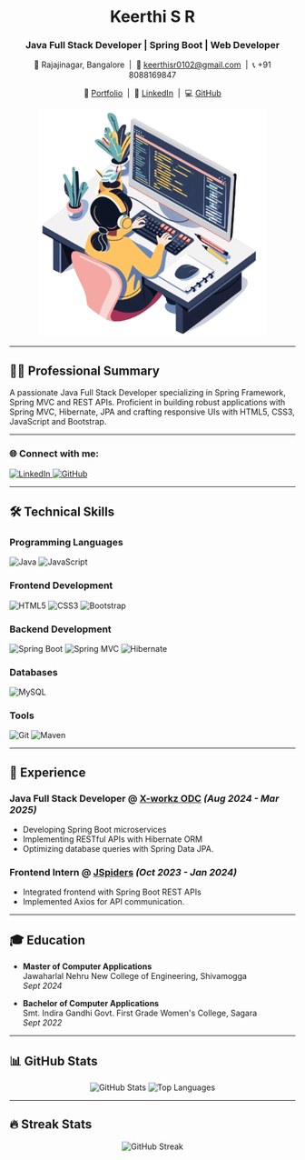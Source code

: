 <h1 align="center">Keerthi S R</h1>

<h3 align="center">
  <span class="typewriter-text">Java Full Stack Developer | Spring Boot | Web Developer</span>
</h3>

<p align="center">
  📍 Rajajinagar, Bangalore &nbsp;|&nbsp;
  📧 <a href="mailto:keerthisr0102@gmail.com">keerthisr0102@gmail.com</a> &nbsp;|&nbsp;
  📞 +91 8088169847  
</p>
<p align="center">
  🔗 <a href="https://portfolio-m1ni.vercel.app/">Portfolio</a> &nbsp;|&nbsp;
  💼 <a href="https://www.linkedin.com/in/keerthi-s-r-57036b289/">LinkedIn</a> &nbsp;|&nbsp;
  💻 <a href="https://github.com/Keerthisgr">GitHub</a>
</p>

<p align="center">
  <img src="coder.png" alt="Coder Image" width="400" style="animation: float 3s ease-in-out infinite;" />
</p>

---

## 👨‍💻 Professional Summary
A passionate <span class="typewriter">Java Full Stack Developer</span> specializing in <span class="typewriter">Spring Framework, Spring MVC and REST APIs</span>. Proficient in building robust applications with <span class="typewriter">Spring MVC, Hibernate, JPA</span> and crafting responsive UIs with <span class="typewriter">HTML5, CSS3, JavaScript and Bootstrap.</span>

---

### 🌐 Connect with me:
<p>
  <a href="https://www.linkedin.com/in/keerthi-s-r-57036b289/" target="_blank">
    <img src="https://raw.githubusercontent.com/rahuldkjain/github-profile-readme-generator/master/src/images/icons/Social/linked-in-alt.svg" height="30" width="40" alt="LinkedIn"/>
  </a>
  <a href="https://github.com/Keerthisgr" target="_blank">
    <img src="https://raw.githubusercontent.com/rahuldkjain/github-profile-readme-generator/master/src/images/icons/Social/github.svg" height="30" width="40" alt="GitHub"/>
  </a>
</p>

---

## 🛠 Technical Skills

### Programming Languages  
![Java](https://img.shields.io/badge/Java-ED8B00?style=flat&logo=openjdk&logoColor=white)
![JavaScript](https://img.shields.io/badge/JavaScript-F7DF1E?style=flat&logo=javascript&logoColor=black)

### Frontend Development  
![HTML5](https://img.shields.io/badge/HTML5-E34F26?style=flat&logo=html5&logoColor=white)
![CSS3](https://img.shields.io/badge/CSS3-1572B6?style=flat&logo=css3&logoColor=white)
![Bootstrap](https://img.shields.io/badge/Bootstrap-563D7C?style=flat&logo=bootstrap&logoColor=white)

### Backend Development  
![Spring Boot](https://img.shields.io/badge/Spring_Boot-6DB33F?style=flat&logo=springboot&logoColor=white)
![Spring MVC](https://img.shields.io/badge/Spring_MVC-6DB33F?style=flat&logo=spring&logoColor=white)
![Hibernate](https://img.shields.io/badge/Hibernate-59666C?style=flat&logo=hibernate&logoColor=white)

### Databases  
![MySQL](https://img.shields.io/badge/MySQL-4479A1?style=flat&logo=mysql&logoColor=white)

### Tools  
![Git](https://img.shields.io/badge/Git-F05032?style=flat&logo=git&logoColor=white)
![Maven](https://img.shields.io/badge/Maven-C71A36?style=flat&logo=apachemaven&logoColor=white)

---

## 💼 Experience

### **Java Full Stack Developer** @ [X-workz ODC](https://x-workz.in/) *(Aug 2024 - Mar 2025)*
- Developing <span class="typewriter">Spring Boot microservices</span> 
- Implementing <span class="typewriter">RESTful APIs</span> with <span class="typewriter">Hibernate ORM</span>
- Optimizing database queries with <span class="typewriter">Spring Data JPA.</span>

### **Frontend Intern** @ [JSpiders](https://jspiders.com/) *(Oct 2023 - Jan 2024)*
- Integrated frontend with <span class="typewriter">Spring Boot REST APIs</span>
- Implemented <span class="typewriter">Axios</span> for API communication.

---

## 🎓 Education
- **Master of Computer Applications**  
  Jawaharlal Nehru New College of Engineering, Shivamogga  
  *Sept 2024*

- **Bachelor of Computer Applications**  
  Smt. Indira Gandhi Govt. First Grade Women's College, Sagara  
  *Sept 2022*

---

## 📊 GitHub Stats

<p align="center">
  <img src="https://github-profile-summary-cards.vercel.app/api/cards/stats?username=Keerthisgr&theme=radical" alt="GitHub Stats"/>
  <img src="https://github-profile-summary-cards.vercel.app/api/cards/repos-per-language?username=Keerthisgr&theme=radical" alt="Top Languages"/>
</p>

---

## 🔥 Streak Stats

<div align="center">
  <img src="https://github-readme-streak-stats.herokuapp.com?user=Keerthisgr&theme=radical&hide_border=true" alt="GitHub Streak"/>
</div>
